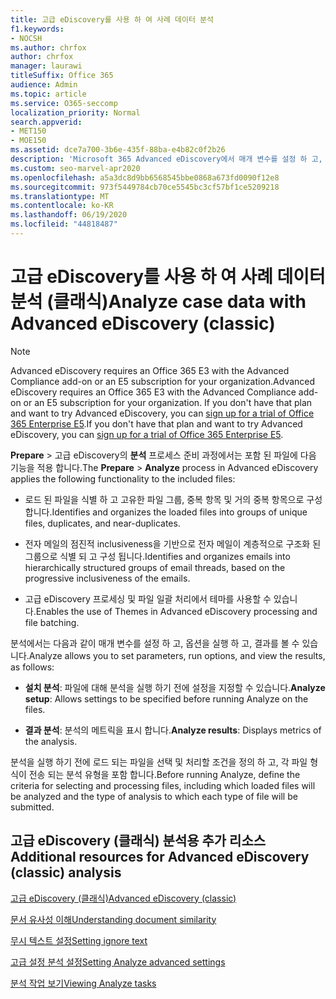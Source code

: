 ```yaml
---
title: 고급 eDiscovery를 사용 하 여 사례 데이터 분석
f1.keywords:
- NOCSH
ms.author: chrfox
author: chrfox
manager: laurawi
titleSuffix: Office 365
audience: Admin
ms.topic: article
ms.service: O365-seccomp
localization_priority: Normal
search.appverid:
- MET150
- MOE150
ms.assetid: dce7a700-3b6e-435f-88ba-e4b82c0f2b26
description: 'Microsoft 365 Advanced eDiscovery에서 매개 변수를 설정 하 고, 옵션을 실행 하 고, 결과를 볼 수 있는 분석 프로세스의 개요를 확인 하세요. '
ms.custom: seo-marvel-apr2020
ms.openlocfilehash: a5a3dc8d9bb6568545bbe0868a673fd0090f12e8
ms.sourcegitcommit: 973f5449784cb70ce5545bc3cf57bf1ce5209218
ms.translationtype: MT
ms.contentlocale: ko-KR
ms.lasthandoff: 06/19/2020
ms.locfileid: "44818487"
---
```

# <a name="analyze-case-data-with-advanced-ediscovery-classic"></a><span data-ttu-id="6d618-103">고급 eDiscovery를 사용 하 여 사례 데이터 분석 (클래식)</span><span class="sxs-lookup"><span data-stu-id="6d618-103">Analyze case data with Advanced eDiscovery (classic)</span></span>

> [!NOTE]
> <span data-ttu-id="6d618-104">Advanced eDiscovery requires an Office 365 E3 with the Advanced Compliance add-on or an E5 subscription for your organization.</span><span class="sxs-lookup"><span data-stu-id="6d618-104">Advanced eDiscovery requires an Office 365 E3 with the Advanced Compliance add-on or an E5 subscription for your organization.</span></span> <span data-ttu-id="6d618-105">If you don't have that plan and want to try Advanced eDiscovery, you can [sign up for a trial of Office 365 Enterprise E5](https://go.microsoft.com/fwlink/p/?LinkID=698279).</span><span class="sxs-lookup"><span data-stu-id="6d618-105">If you don't have that plan and want to try Advanced eDiscovery, you can [sign up for a trial of Office 365 Enterprise E5](https://go.microsoft.com/fwlink/p/?LinkID=698279).</span></span> 
  
<span data-ttu-id="6d618-106">**Prepare** \> 고급 eDiscovery의 **분석** 프로세스 준비 과정에서는 포함 된 파일에 다음 기능을 적용 합니다.</span><span class="sxs-lookup"><span data-stu-id="6d618-106">The **Prepare** \> **Analyze** process in Advanced eDiscovery applies the following functionality to the included files:</span></span> 
  
- <span data-ttu-id="6d618-107">로드 된 파일을 식별 하 고 고유한 파일 그룹, 중복 항목 및 거의 중복 항목으로 구성 합니다.</span><span class="sxs-lookup"><span data-stu-id="6d618-107">Identifies and organizes the loaded files into groups of unique files, duplicates, and near-duplicates.</span></span>
    
- <span data-ttu-id="6d618-108">전자 메일의 점진적 inclusiveness을 기반으로 전자 메일이 계층적으로 구조화 된 그룹으로 식별 되 고 구성 됩니다.</span><span class="sxs-lookup"><span data-stu-id="6d618-108">Identifies and organizes emails into hierarchically structured groups of email threads, based on the progressive inclusiveness of the emails.</span></span>
    
- <span data-ttu-id="6d618-109">고급 eDiscovery 프로세싱 및 파일 일괄 처리에서 테마를 사용할 수 있습니다.</span><span class="sxs-lookup"><span data-stu-id="6d618-109">Enables the use of Themes in Advanced eDiscovery processing and file batching.</span></span>
    
 <span data-ttu-id="6d618-110">분석에서는 다음과 같이 매개 변수를 설정 하 고, 옵션을 실행 하 고, 결과를 볼 수 있습니다.</span><span class="sxs-lookup"><span data-stu-id="6d618-110">Analyze allows you to set parameters, run options, and view the results, as follows:</span></span> 
  
- <span data-ttu-id="6d618-111">**설치 분석**: 파일에 대해 분석을 실행 하기 전에 설정을 지정할 수 있습니다.</span><span class="sxs-lookup"><span data-stu-id="6d618-111">**Analyze setup**: Allows settings to be specified before running Analyze on the files.</span></span>
    
- <span data-ttu-id="6d618-112">**결과 분석**: 분석의 메트릭을 표시 합니다.</span><span class="sxs-lookup"><span data-stu-id="6d618-112">**Analyze results**: Displays metrics of the analysis.</span></span> 
    
<span data-ttu-id="6d618-113">분석을 실행 하기 전에 로드 되는 파일을 선택 및 처리할 조건을 정의 하 고, 각 파일 형식이 전송 되는 분석 유형을 포함 합니다.</span><span class="sxs-lookup"><span data-stu-id="6d618-113">Before running Analyze, define the criteria for selecting and processing files, including which loaded files will be analyzed and the type of analysis to which each type of file will be submitted.</span></span> 
  
## <a name="additional-resources-for-advanced-ediscovery-classic-analysis"></a><span data-ttu-id="6d618-114">고급 eDiscovery (클래식) 분석용 추가 리소스</span><span class="sxs-lookup"><span data-stu-id="6d618-114">Additional resources for Advanced eDiscovery (classic) analysis</span></span>

[<span data-ttu-id="6d618-115">고급 eDiscovery (클래식)</span><span class="sxs-lookup"><span data-stu-id="6d618-115">Advanced eDiscovery (classic)</span></span>](office-365-advanced-ediscovery.md)
  
[<span data-ttu-id="6d618-116">문서 유사성 이해</span><span class="sxs-lookup"><span data-stu-id="6d618-116">Understanding document similarity</span></span>](understand-document-similarity-in-advanced-ediscovery.md)
  
[<span data-ttu-id="6d618-117">무시 텍스트 설정</span><span class="sxs-lookup"><span data-stu-id="6d618-117">Setting ignore text</span></span>](set-ignore-text-in-advanced-ediscovery.md)
  
[<span data-ttu-id="6d618-118">고급 설정 분석 설정</span><span class="sxs-lookup"><span data-stu-id="6d618-118">Setting Analyze advanced settings</span></span>](set-analyze-advanced-settings-in-advanced-ediscovery.md)
  
[<span data-ttu-id="6d618-119">분석 작업 보기</span><span class="sxs-lookup"><span data-stu-id="6d618-119">Viewing Analyze tasks</span></span>](view-analyze-results-in-advanced-ediscovery.md)

